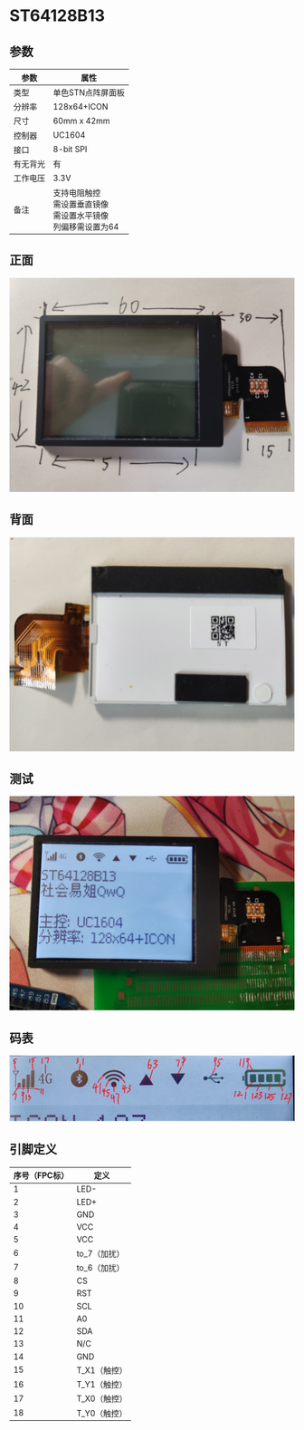 # ST64128B13

## 参数

| 参数     | 属性                                                         |
| -------- | ------------------------------------------------------------ |
| 类型     | 单色STN点阵屏面板                                            |
| 分辨率   | 128x64+ICON                                                  |
| 尺寸     | 60mm x 42mm                                                  |
| 控制器   | UC1604                                                       |
| 接口     | 8-bit SPI                                                    |
| 有无背光 | 有                                                           |
| 工作电压 | 3.3V                                                         |
| 备注     | 支持电阻触控<br />需设置垂直镜像<br />需设置水平镜像<br />列偏移需设置为64 |

## 正面

![正面](正面.jpg)

## 背面

![背面](背面.jpg)

## 测试

![测试](测试.jpg)

## 码表

![](码表.jpg)

## 引脚定义

| 序号（FPC标） | 定义         |
| ------------- | ------------ |
| 1             | LED-         |
| 2             | LED+         |
| 3             | GND          |
| 4             | VCC          |
| 5             | VCC          |
| 6             | to_7（加扰） |
| 7             | to_6（加扰） |
| 8             | CS           |
| 9             | RST          |
| 10            | SCL          |
| 11            | A0           |
| 12            | SDA          |
| 13            | N/C          |
| 14            | GND          |
| 15            | T_X1（触控） |
| 16            | T_Y1（触控） |
| 17            | T_X0（触控） |
| 18            | T_Y0（触控） |